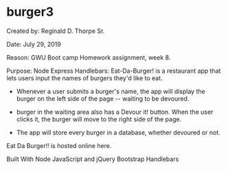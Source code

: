 # burger3
Created by: Reginald D. Thorpe Sr.

Date: July 29, 2019

Reason: GWU Boot camp Homework assignment, week 8.

Purpose: Node Express Handlebars: Eat-Da-Burger! is a restaurant app that lets users input the names of burgers they'd    like to eat.
	      
 - Whenever a user submits a burger's name, the app will display the burger on the left side of the page -- waiting to be devoured.


 - burger in the waiting area also has a Devour it! button. When the user clicks it, the burger will move to the right side of the page.

 - The app will store every burger in a database, whether devoured or not.

Eat Da Burger!! is hosted online here.

Built With
Node
JavaScript and jQuery
Bootstrap
Handlebars
